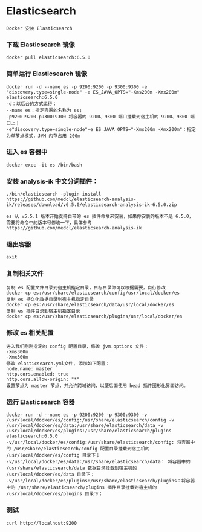# Elasticsearch

    Docker 安装 Elasticsearch

### 下载 Elasticsearch 镜像

    docker pull elasticsearch:6.5.0
    
### 简单运行 Elasticsearch 镜像

    docker run -d --name es -p 9200:9200 -p 9300:9300 -e "discovery.type=single-node" -e ES_JAVA_OPTS="-Xms200m -Xmx200m" elasticsearch:6.5.0
    -d：以后台的方式运行；
    --name es：指定容器的名称为 es;
    -p9200:9200-p9300:9300 将容器的 9200、9300 端口挂载到宿主机的 9200、9300 端口上；
    -e"discovery.type=single-node"-e ES_JAVA_OPTS="-Xms200m -Xmx200m"：指定为单节点模式，JVM 内存占用 200m

### 进入 es 容器中

    docker exec -it es /bin/bash

### 安装 analysis-ik 中文分词插件：
    
    ./bin/elasticsearch -plugin install https://github.com/medcl/elasticsearch-analysis-ik/releases/download/v6.5.0/elasticsearch-analysis-ik-6.5.0.zip
    
    es 从 v5.5.1 版本开始支持自带的 es 插件命令来安装，如果你安装的版本不是 6.5.0，需要将命令中的版本号修改一下，具体参考 https://github.com/medcl/elasticsearch-analysis-ik

### 退出容器

    exit

### 复制相关文件

    复制 es 配置文件目录到宿主机指定目录，目标目录你可以根据需要，自行修改
    docker cp es:/usr/share/elasticsearch/config/usr/local/docker/es
    复制 es 持久化数据目录到宿主机指定目录
    docker cp es:/usr/share/elasticsearch/data/usr/local/docker/es
    复制 es 插件目录到宿主机指定目录
    docker cp es:/usr/share/elasticsearch/plugins/usr/local/docker/es

### 修改 es 相关配置

    进入我们刚刚指定的 config 配置目录，修改 jvm.options 文件：
    -Xms300m
    -Xmx300m
    修改 elasticsearch.yml文件, 添加如下配置：
    node.name: master
    http.cors.enabled: true
    http.cors.allow-origin: "*"
    设置节点为 master 节点，并允许跨域访问，以便后面使用 head 插件图形化界面访问。

### 运行 Elasticsearch 容器
    
    docker run -d --name es -p 9200:9200 -p 9300:9300 -v /usr/local/docker/es/config:/usr/share/elasticsearch/config -v /usr/local/docker/es/data:/usr/share/elasticsearch/data -v /usr/local/docker/es/plugins:/usr/share/elasticsearch/plugins elasticsearch:6.5.0
    -v/usr/local/docker/es/config:/usr/share/elasticsearch/config: 将容器中的 /usr/share/elasticsearch/config 配置目录挂载到宿主机的 /usr/local/docker/es/config 目录下；
    -v/usr/local/docker/es/data:/usr/share/elasticsearch/data： 将容器中的 /usr/share/elasticsearch/data 数据目录挂载到宿主机的 /usr/local/docker/es/data 目录下；
    -v/usr/local/docker/es/plugins:/usr/share/elasticsearch/plugins：将容器中的 /usr/share/elasticsearch/plugins 插件目录挂载到宿主机的 /usr/local/docker/es/plugins 目录下；

### 测试

    curl http://localhost:9200